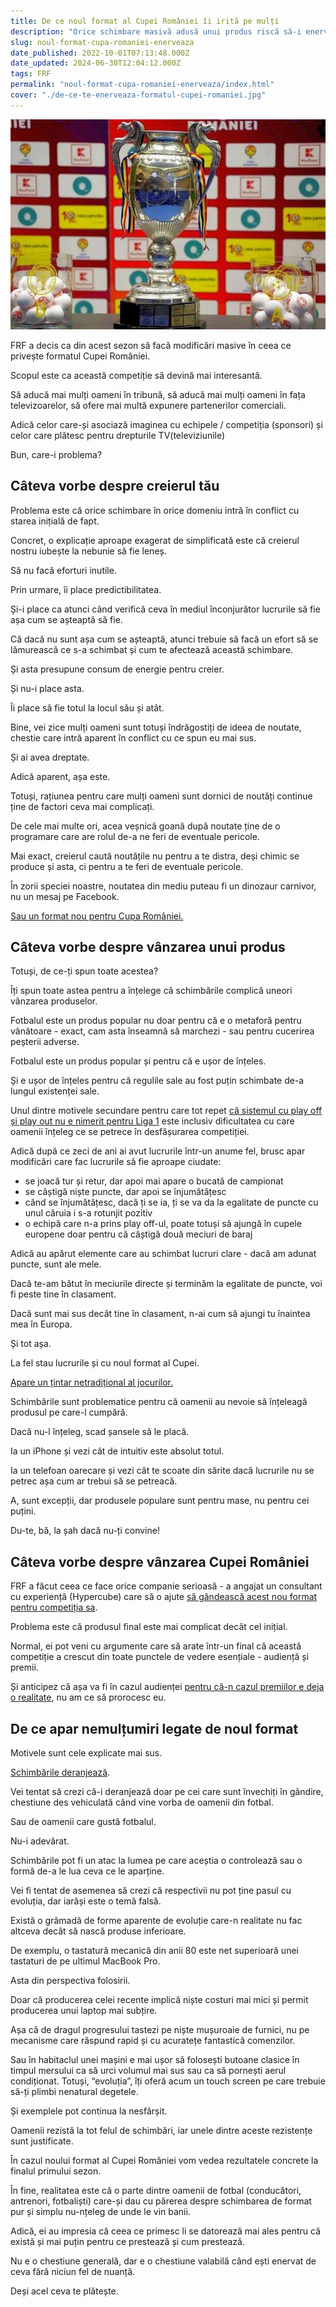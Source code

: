 ```yaml
---
title: De ce noul format al Cupei României îi irită pe mulți
description: "Orice schimbare masivă adusă unui produs riscă să-i enerveze pe cei care consumă produsul. Mai ales dacă ai complicat inutil lucrurile."
slug: noul-format-cupa-romaniei-enerveaza
date_published: 2022-10-01T07:13:48.000Z
date_updated: 2024-06-30T12:04:12.000Z
tags: FRF
permalink: "noul-format-cupa-romaniei-enerveaza/index.html"
cover: "./de-ce-te-enerveaza-formatul-cupei-romaniei.jpg"
---
```


![Imginea trofeului Cupei României, competiție cu format greu de înțeles](./de-ce-te-enerveaza-formatul-cupei-romaniei.jpg)

FRF a decis ca din acest sezon să facă modificări masive în ceea ce privește formatul Cupei României.

Scopul este ca această competiție să devină mai interesantă.

Să aducă mai mulți oameni în tribună, să aducă mai mulți oameni în fața televizoarelor, să ofere mai multă expunere partenerilor comerciali.

Adică celor care-și asociază imaginea cu echipele / competiția (sponsori) și celor care plătesc pentru drepturile TV(televiziunile)

Bun, care-i problema?

## Câteva vorbe despre creierul tău

Problema este că orice schimbare în orice domeniu intră în conflict cu starea inițială de fapt.

Concret, o explicație aproape exagerat de simplificată este că creierul nostru iubește la nebunie să fie leneș.

Să nu facă eforturi inutile.

Prin urmare, îi place predictibilitatea.

Și-i place ca atunci când verifică ceva în mediul înconjurător lucrurile să fie așa cum se așteaptă să fie.

Că dacă nu sunt așa cum se așteaptă, atunci trebuie să facă un efort să se lămurească ce s-a schimbat și cum te afectează această schimbare.

Și asta presupune consum de energie pentru creier.

Și nu-i place asta.

Îi place să fie totul la locul său și atât.

Bine, vei zice mulți oameni sunt totuși îndrăgostiți de ideea de noutate, chestie care intră aparent în conflict cu ce spun eu mai sus.

Și ai avea dreptate.

Adică aparent, așa este.

Totuși, rațiunea pentru care mulți oameni sunt dornici de noutăți continue ține de factori ceva mai complicați.

De cele mai multe ori, acea veșnică goană după noutate ține de o programare care are rolul de-a ne feri de eventuale pericole.

Mai exact, creierul caută noutățile nu pentru a te distra, deși chimic se produce și asta, ci pentru a te feri de eventuale pericole.

În zorii speciei noastre, noutatea din mediu puteau fi un dinozaur carnivor, nu un mesaj pe Facebook.

[Sau un format nou pentru Cupa României.](https://www.digisport.ro/fotbal/cupa-romaniei/cum-arata-noul-format-al-cupei-romaniei-va-fi-implementat-din-noul-sezon-1702005)

## Câteva vorbe despre vânzarea unui produs

Totuși, de ce-ți spun toate acestea?

Îți spun toate astea pentru a înțelege că schimbările complică uneori vânzarea produselor.

Fotbalul este un produs popular nu doar pentru că e o metaforă pentru vânătoare - exact, cam asta înseamnă să marchezi - sau pentru cucerirea peșterii adverse.

Fotbalul este un produs popular și pentru că e ușor de înțeles.

Și e ușor de înțeles pentru că regulile sale au fost puțin schimbate de-a lungul existenței sale.

Unul dintre motivele secundare pentru care tot repet [că sistemul cu play off și play out nu e nimerit pentru Liga 1](https://www.cameravar.ro/de-ce-18-echipe-in-liga1/) este inclusiv dificultatea cu care oamenii înțeleg ce se petrece în desfășurarea competiției.

Adică după ce zeci de ani ai avut lucrurile într-un anume fel, brusc apar modificări care fac lucrurile să fie aproape ciudate:

- se joacă tur și retur, dar apoi mai apare o bucată de campionat
- se câștigă niște puncte, dar apoi se înjumătățesc
- când se înjumătățesc, dacă ți se ia, ți se va da la egalitate de puncte cu unul căruia i s-a rotunjit pozitiv
- o echipă care n-a prins play off-ul, poate totuși să ajungă în cupele europene doar pentru că câștigă două meciuri de baraj

Adică au apărut elemente care au schimbat lucruri clare - dacă am adunat puncte, sunt ale mele.

Dacă te-am bătut în meciurile directe și terminăm la egalitate de puncte, voi fi peste tine în clasament.

Dacă sunt mai sus decât tine în clasament, n-ai cum să ajungi tu înaintea mea în Europa.

Și tot așa.

La fel stau lucrurile și cu noul format al Cupei.

[Apare un țintar netradițional al jocurilor.](https://www.gsp.ro/fotbal/cupa-romaniei/tragere-la-sorti-grupe-cupa-romaniei-live-675848.html)

Schimbările sunt problematice pentru că oamenii au nevoie să înțeleagă produsul pe care-l cumpără.

Dacă nu-l înțeleg, scad șansele să le placă.

Ia un iPhone și vezi cât de intuitiv este absolut totul.

Ia un telefoan oarecare și vezi cât te scoate din sărite dacă lucrurile nu se petrec așa cum ar trebui să se petreacă.

A, sunt excepții, dar produsele populare sunt pentru mase, nu pentru cei puțini.

Du-te, bă, la șah dacă nu-ți convine!

## Câteva vorbe despre vânzarea Cupei României

FRF a făcut ceea ce face orice companie serioasă - a angajat un consultant cu experiență (Hypercube) care să o ajute [să gândească acest nou format pentru competiția sa](https://www.frf.ro/recomandate/s-a-incheiat-prima-etapa-a-procesului-de-optimizare-a-formatului-competitional-al-cupei-romaniei/).

Problema este că produsul final este mai complicat decât cel inițial.

Normal, ei pot veni cu argumente care să arate într-un final că această competiție a crescut din toate punctele de vedere esențiale - audiență și premii.

Și anticipez că așa va fi în cazul audienței [pentru că-n cazul premiilor e deja o realitate](https://www.gsp.ro/fotbal/cupa-romaniei/razvan-burleanu-bani-cupa-romaniei-667771.html), nu am ce să prorocesc eu.

## De ce apar nemulțumiri legate de noul format

Motivele sunt cele explicate mai sus.

[Schimbările deranjează](https://www.digisport.ro/fotbal/cupa-romaniei/dan-petrescu-nemultumit-de-formatul-cupei-n-am-mai-vazut-asa-ceva-voi-folosi-jucatori-de-la-echipa-a-doua-1945235).

Vei tentat să crezi că-i deranjează doar pe cei care sunt învechiți în gândire, chestiune des vehiculată când vine vorba de oamenii din fotbal.

Sau de oamenii care gustă fotbalul.

Nu-i adevărat.

Schimbările pot fi un atac la lumea pe care aceștia o controlează sau o formă de-a le lua ceva ce le aparține.

Vei fi tentat de asemenea să crezi că respectivii nu pot ține pasul cu evoluția, dar iarăși este o temă falsă.

Există o grămadă de forme aparente de evoluție care-n realitate nu fac altceva decât să nască produse inferioare.

De exemplu, o tastatură mecanică din anii 80 este net superioară unei tastaturi de pe ultimul MacBook Pro.

Asta din perspectiva folosirii.

Doar că producerea celei recente implică niște costuri mai mici și permit producerea unui laptop mai subțire.

Așa că de dragul progresului tastezi pe niște mușuroaie de furnici, nu pe mecanisme care răspund rapid și cu acuratețe fantastică comenzilor.

Sau în habitaclul unei mașini e mai ușor să folosești butoane clasice în timpul mersului ca să urci volumul mai sus sau ca să pornești aerul condiționat. Totuși, “evoluția”, îți oferă acum un touch screen pe care trebuie să-ți plimbi nenatural degetele.

Și exemplele pot continua la nesfârșit.

Oamenii rezistă la tot felul de schimbări, iar unele dintre aceste rezistențe sunt justificate.

În cazul noului format al Cupei României vom vedea rezultatele concrete la finalul primului sezon.

În fine, realitatea este că o parte dintre oamenii de fotbal (conducători, antrenori, fotbaliști) care-și dau cu părerea despre schimbarea de format pur și simplu nu-nțeleg de unde le vin banii.

Adică, ei au impresia că ceea ce primesc li se datorează mai ales pentru că există și mai puțin pentru ce prestează și cum prestează.

Nu e o chestiune generală, dar e o chestiune valabilă când ești enervat de ceva fără niciun fel de nuanță.

Deși acel ceva te plătește.
